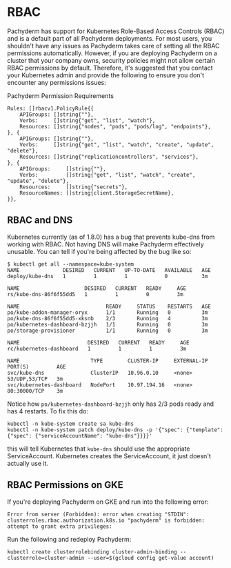 # RBAC

Pachyderm has support for Kubernetes Role-Based Access Controls (RBAC) and is a
default part of all Pachyderm deployments. For most users, you shouldn't have
any issues as Pachyderm takes care of setting all the RBAC permissions
automatically. However, if you are deploying Pachyderm on a cluster that your
company owns, security policies might not allow certain RBAC permissions by
default. Therefore, it's suggested that you contact your Kubernetes admin and
provide the following to ensure you don't encounter any permissions issues:

Pachyderm Permission Requirements

```
Rules: []rbacv1.PolicyRule{{
	APIGroups: []string{""},
	Verbs:     []string{"get", "list", "watch"},
	Resources: []string{"nodes", "pods", "pods/log", "endpoints"},
}, {
	APIGroups: []string{""},
	Verbs:     []string{"get", "list", "watch", "create", "update", "delete"},
	Resources: []string{"replicationcontrollers", "services"},
}, {
	APIGroups:     []string{""},
	Verbs:         []string{"get", "list", "watch", "create", "update", "delete"},
	Resources:     []string{"secrets"},
	ResourceNames: []string{client.StorageSecretName},
}},
```

## RBAC and DNS

Kubernetes currently (as of 1.8.0) has a bug that prevents kube-dns from working
with RBAC. Not having DNS will make Pachyderm effectively unusable. You can tell
if you're being affected by the bug like so:

```shell
$ kubectl get all --namespace=kube-system
NAME              DESIRED   CURRENT   UP-TO-DATE   AVAILABLE   AGE
deploy/kube-dns   1         1         1            0           3m

NAME                     DESIRED   CURRENT   READY     AGE
rs/kube-dns-86f6f55dd5   1         1         0         3m

NAME                            READY     STATUS    RESTARTS   AGE
po/kube-addon-manager-oryx      1/1       Running   0          3m
po/kube-dns-86f6f55dd5-xksnb    2/3       Running   4          3m
po/kubernetes-dashboard-bzjjh   1/1       Running   0          3m
po/storage-provisioner          1/1       Running   0          3m

NAME                      DESIRED   CURRENT   READY     AGE
rc/kubernetes-dashboard   1         1         1         3m

NAME                       TYPE        CLUSTER-IP     EXTERNAL-IP   PORT(S)         AGE
svc/kube-dns               ClusterIP   10.96.0.10     <none>        53/UDP,53/TCP   3m
svc/kubernetes-dashboard   NodePort    10.97.194.16   <none>        80:30000/TCP    3m
```

Notice how `po/kubernetes-dashboard-bzjjh` only has 2/3 pods ready and has 4
restarts. To fix this do:

```shell
kubectl -n kube-system create sa kube-dns
kubectl -n kube-system patch deploy/kube-dns -p '{"spec": {"template": {"spec": {"serviceAccountName": "kube-dns"}}}}'
```

this will tell Kubernetes that `kube-dns` should use the appropriate
ServiceAccount. Kubernetes creates the ServiceAccount, it just doesn't actually
use it.

## RBAC Permissions on GKE

If you're deploying Pachyderm on GKE and run into the following error:

```
Error from server (Forbidden): error when creating "STDIN": clusterroles.rbac.authorization.k8s.io "pachyderm" is forbidden: attempt to grant extra privileges:
```

Run the following and redeploy Pachyderm:

```
kubectl create clusterrolebinding cluster-admin-binding --clusterrole=cluster-admin --user=$(gcloud config get-value account)

```
